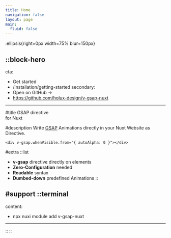 ```yaml
---
title: Home
navigation: false
layout: page
main:
  fluid: false
---
```


:ellipsis{right=0px width=75% blur=150px}

::block-hero
---
cta:
  - Get started
  - /installation/getting-started
secondary:
  - Open on GitHub →
  - https://github.com/holux-design/v-gsap-nuxt
---

#title
GSAP directive<br />
for Nuxt

#description
Write [GSAP](https://gsap.com/) Animations directly in your Nuxt Website as Directive.

```vue
<div v-gsap.whenVisible.from="{ autoAlpha: 0 }"></div>
```

#extra
  ::list
  - **v-gsap** directive directly on elements
  - **Zero-Configuration** needed
  - **Readable** syntax
  - **Dumbed-down** predefined Animations
  ::

#support
  ::terminal
  ---
  content:
  - npx nuxi module add v-gsap-nuxt
  ---
  ::
::